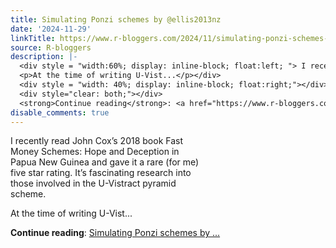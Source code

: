 ```yaml
---
title: Simulating Ponzi schemes by @ellis2013nz
date: '2024-11-29'
linkTitle: https://www.r-bloggers.com/2024/11/simulating-ponzi-schemes-by-ellis2013nz/
source: R-bloggers
description: |-
  <div style = "width:60%; display: inline-block; float:left; "> I recently read John Cox’s 2018 book Fast Money Schemes: Hope and Deception in Papua New Guinea and gave it a rare (for me) five star rating. It’s fascinating research into those involved in the U-Vistract pyramid scheme.</p>
  <p>At the time of writing U-Vist...</p></div>
  <div style = "width: 40%; display: inline-block; float:right;"></div>
  <div style="clear: both;"></div>
  <strong>Continue reading</strong>: <a href="https://www.r-bloggers.com/2024/11/simulating-ponzi-schemes-by-ellis2013nz/">Simulating Ponzi schemes by ...
disable_comments: true
---
```

<div style = "width:60%; display: inline-block; float:left; "> I recently read John Cox’s 2018 book Fast Money Schemes: Hope and Deception in Papua New Guinea and gave it a rare (for me) five star rating. It’s fascinating research into those involved in the U-Vistract pyramid scheme.</p>
<p>At the time of writing U-Vist...</p></div>
<div style = "width: 40%; display: inline-block; float:right;"></div>
<div style="clear: both;"></div>
<strong>Continue reading</strong>: <a href="https://www.r-bloggers.com/2024/11/simulating-ponzi-schemes-by-ellis2013nz/">Simulating Ponzi schemes by ...